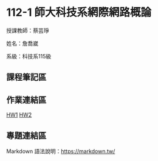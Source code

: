 # 112-1 師大科技系網際網路概論

授課教師：蔡芸琤

姓名：詹喬崴

系級：科技系115級

## 課程筆記區
## 作業連結區
[HW1]( https://chiaoweichan.github.io/myweb/)
[HW2](https://www.youtube.com/watch?v=asW7ZtmcfEA)
## 專題連結區

Markdown 語法說明：https://markdown.tw/
